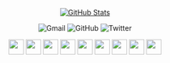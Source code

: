 <div align="center">
  
  [![GitHub Stats](https://github-readme-stats.vercel.app/api?username=sabertazimi&show_icons=true&bg_color=30,e96443,904e95&title_color=fff&text_color=fff&icon_color=fff)](https://github.com/sabertazimi)

</div>

<p align="center">
  <a style="text-decoration:none" href="mailto:sabertazimi@gmail.com">
    <img src="https://img.shields.io/badge/-Gmail-ea4335?style=for-the-badge&logo=gmail&logoColor=white" alt="Gmail" />
  </a>
  <a style="text-decoration:none" href="https://github.com/sabertazimi">
    <img src="https://img.shields.io/badge/-GitHub-181717?style=for-the-badge&logo=github&logoColor=white" alt="GitHub" />
  </a>
  <a style="text-decoration:none" href="https://twitter.com/sabertazimi">
    <img src="https://img.shields.io/badge/-Twitter-1da1f2?style=for-the-badge&logo=twitter&logoColor=white" alt="Twitter" />
  </a>
</p>

<p align="center">
  <img height="30" src="https://raw.staticdn.net/devicons/devicon/master/icons/html5/html5-original.svg">
  <img height="30" src="https://raw.staticdn.net/devicons/devicon/master/icons/css3/css3-original.svg">
  <img height="30" src="https://raw.staticdn.net/devicons/devicon/master/icons/javascript/javascript-original.svg">
  <img height="30" src="https://raw.staticdn.net/devicons/devicon/master/icons/typescript/typescript-original.svg">
  <img height="30" src="https://raw.staticdn.net/devicons/devicon/master/icons/react/react-original.svg">
  <img height="30" src="https://raw.staticdn.net/devicons/devicon/master/icons/ubuntu/ubuntu-plain.svg">
  <img height="30" src="https://raw.staticdn.net/devicons/devicon/master/icons/git/git-original.svg">
  <img height="30" src="https://raw.staticdn.net/devicons/devicon/master/icons/vim/vim-plain.svg">
  <img height="30" src="https://raw.staticdn.net/devicons/devicon/master/icons/vscode/vscode-original.svg">
</p>
